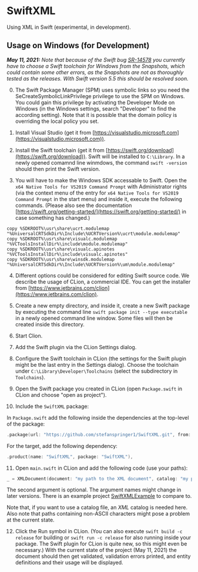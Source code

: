 # SwiftXML

Using XML in Swift (experimental, in development).

## Usage on Windows (for Development)

_**May 11, 2021:** Note that because of the Swift bug [SR-14578](https://bugs.swift.org/browse/SR-14578) you currently have to choose a Swift toolchain for Windows from the Snapshots, which could contain some other errors, as the Snapshots are not as thoroughly tested as the releases. With Swift version 5.5 this should be resolved soon._

0. The Swift Package Manager (SPM) uses symbolic links so you need the SeCreateSymbolicLinkPrivilege privilege to use the SPM on Windows. You could gain this privilege by activating the Developer Mode on Windows (in the Windows settings, search "Developer" to find the according setting). Note that it is possible that the domain policy is overriding the local policy you set.

1. Install Visual Studio (get it from [https://visualstudio.microsoft.com](https://visualstudio.microsoft.com)).
   
2. Install the Swift toolchain (get it from [https://swift.org/download](https://swift.org/download)). Swift will be installed to `C:\Library`. In a newly opened comamnd line winmdows, the command `swift -version` should then print the Swift version.

3. You will have to make the Windows SDK accessable to Swift. Open the `x64 Native Tools for VS2019 Command Prompt` with Administrator rights (via the context menu of the entry for `x64 Native Tools for VS2019 Command Prompt` in the start menu) and inside it, execute the following commands. (Please also see the documentation [https://swift.org/getting-started/](https://swift.org/getting-started/) in case something has changed.)

```batch
copy %SDKROOT%\usr\share\ucrt.modulemap "%UniversalCRTSdkDir%\Include\%UCRTVersion%\ucrt\module.modulemap"
copy %SDKROOT%\usr\share\visualc.modulemap "%VCToolsInstallDir%\include\module.modulemap"
copy %SDKROOT%\usr\share\visualc.apinotes "%VCToolsInstallDir%\include\visualc.apinotes"
copy %SDKROOT%\usr\share\winsdk.modulemap "%UniversalCRTSdkDir%\Include\%UCRTVersion%\um\module.modulemap"
```

4. Different options could be considered for editing Swift source code. We describe the usage of CLion, a commercial IDE. You can get the installer from [https://www.jetbrains.com/clion](https://www.jetbrains.com/clion).

5. Create a new empty directory, and inside it, create a new Swift package by executing the command line `swift package init --type executable` in a newly opened command line window. Some files will then be created inside this directory.

6. Start Clion.

7. Add the Swift plugin via the CLion Settings dialog.

8. Configure the Swift toolchain in CLion (the settings for the Swift plugin might be the last entry in the Settings dialog). Choose the toolchain under `C:\Library\Developer\Toolchains` (select the subdirectory in `Toolchains`).

9. Open the Swift package you created in CLion (open `Package.swift` in CLion and choose "open as project").

10. Include the `SwiftXML` package:
   
In `Package.swift` add the following inside the dependencies at the top-level of the package:

```swift
.package(url: "https://github.com/stefanspringer1/SwiftXML.git", from: "0.0.11"),
```

For the target, add the following dependency:

```swift
.product(name: "SwiftXML", package: "SwiftXML"),
```

11.  Open `main.swift` in CLion and add the following code (use your paths):

```swift
_ = XMLDocument(document: "my path to the XML document", catalog: "my path to the catalog")
```

The second argument is optional. The argument names might change in later versions. There is an example project [SwiftXMLExample](https://github.com/stefanspringer1/SwiftXMLExample) to compare to.

Note that, if you want to use a catalog file, an _XML_ catalog is needed here. Also note that paths containing non-ASCII characters might pose a problem at the current state.

12.  Click the Run symbol in CLion. (You can also execute `swift build -c release` for building or `swift run -c release` for also running inside your package. The Swift plugin for CLion is quite new, so this might even be necessary.) With the current state of the project (May 11, 2021) the document should then get validated, validation errors printed, and entity definitions and their usage will be displayed.